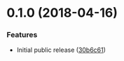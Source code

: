 <a name="0.1.0"></a>
# 0.1.0 (2018-04-16)


### Features

* Initial public release ([30b6c61](https://github.com/ruedap/abccss/commit/30b6c61))



